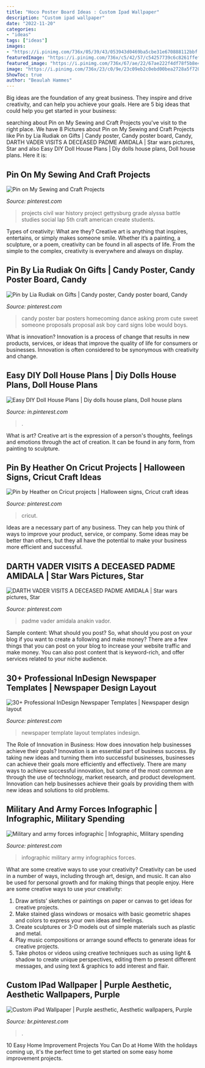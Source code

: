```yaml
---
title: "Hoco Poster Board Ideas : Custom Ipad Wallpaper"
description: "Custom ipad wallpaper"
date: "2022-11-20"
categories:
- "ideas"
tags: ["ideas"]
images:
- "https://i.pinimg.com/736x/05/39/43/053943d0469ba5cbe31e670888112bbf.jpg"
featuredImage: "https://i.pinimg.com/736x/c5/42/57/c54257739c6c8261ffefc7de17f98d0e--dance-posters-homecoming-ideas.jpg"
featured_image: "https://i.pinimg.com/736x/67/ae/22/67ae222f4df78f5b8e44c67fe36ea6b0.jpg"
image: "https://i.pinimg.com/736x/23/c0/9e/23c09eb2c0ebd00bea2728a5f720eadc--infographic-templates-infographics.jpg"
ShowToc: true
author: "Beaulah Hammes"
---
```



Big ideas are the foundation of any great business. They inspire and drive creativity, and can help you achieve your goals. Here are 5 big ideas that could help you get started in your business:

	

		
searching about Pin on My Sewing and Craft Projects you've visit to the right place. We have 8 Pictures about Pin on My Sewing and Craft Projects like Pin by Lia Rudiak on Gifts | Candy poster, Candy poster board, Candy, DARTH VADER VISITS A DECEASED PADME AMIDALA | Star wars pictures, Star and also Easy DIY Doll House Plans | Diy dolls house plans, Doll house plans. Here it is:
		
    
## Pin On My Sewing And Craft Projects

<img loading=lazy src="https://i.pinimg.com/736x/cf/fb/de/cffbde252515fbec632ad450cd722d59--history-projects-school-projects.jpg" onerror="this.onerror=null;this.src='https://tse4.mm.bing.net/th?id=OIP.apO7zE3AHGN5lWolNzl9-wHaJ4&amp;pid=15.1';" alt="Pin on My Sewing and Craft Projects">

_Source: pinterest.com_

>projects civil war history project gettysburg grade alyssa battle studies social lap 5th craft american create students. 

	

Types of creativity: What are they?
Creative art is anything that inspires, entertains, or simply makes someone smile. Whether it’s a painting, a sculpture, or a poem, creativity can be found in all aspects of life. From the simple to the complex, creativity is everywhere and always on display.

    
## Pin By Lia Rudiak On Gifts | Candy Poster, Candy Poster Board, Candy

<img loading=lazy src="https://i.pinimg.com/736x/c5/42/57/c54257739c6c8261ffefc7de17f98d0e--dance-posters-homecoming-ideas.jpg" onerror="this.onerror=null;this.src='https://tse3.mm.bing.net/th?id=OIP.gcKnlnvrLx2B4AFz5QMriwHaJ3&amp;pid=15.1';" alt="Pin by Lia Rudiak on Gifts | Candy poster, Candy poster board, Candy">

_Source: pinterest.com_

>candy poster bar posters homecoming dance asking prom cute sweet someone proposals proposal ask boy card signs lobe would boys. 

	

What is innovation?
Innovation is a process of change that results in new products, services, or ideas that improve the quality of life for consumers or businesses. Innovation is often considered to be synonymous with creativity and change.

    
## Easy DIY Doll House Plans | Diy Dolls House Plans, Doll House Plans

<img loading=lazy src="https://i.pinimg.com/736x/ef/61/46/ef6146b30c22f84cbc5de6a5f9f1bf6d.jpg" onerror="this.onerror=null;this.src='https://tse3.mm.bing.net/th?id=OIP.8NjyWdahBSnQhSxoATusrgAAAA&amp;pid=15.1';" alt="Easy DIY Doll House Plans | Diy dolls house plans, Doll house plans">

_Source: in.pinterest.com_

>. 

	

What is art?
Creative art is the expression of a person's thoughts, feelings and emotions through the act of creation. It can be found in any form, from painting to sculpture.

    
## Pin By Heather On Cricut Projects | Halloween Signs, Cricut Craft Ideas

<img loading=lazy src="https://i.pinimg.com/736x/24/d5/e4/24d5e42010e20b1b12c14abdb1b83aa3.jpg" onerror="this.onerror=null;this.src='https://tse4.mm.bing.net/th?id=OIP.ILOCvT97VzYxzVnVi5lK4AHaJ4&amp;pid=15.1';" alt="Pin by Heather on Cricut projects | Halloween signs, Cricut craft ideas">

_Source: pinterest.com_

>cricut. 

	

Ideas are a necessary part of any business. They can help you think of ways to improve your product, service, or company. Some ideas may be better than others, but they all have the potential to make your business more efficient and successful.

    
## DARTH VADER VISITS A DECEASED PADME AMIDALA | Star Wars Pictures, Star

<img loading=lazy src="https://i.pinimg.com/736x/18/80/41/18804186a87630a4d0390416bd14efe0.jpg" onerror="this.onerror=null;this.src='https://tse3.mm.bing.net/th?id=OIP.tx30CoYJTOcQo6Llg2UAiAAAAA&amp;pid=15.1';" alt="DARTH VADER VISITS A DECEASED PADME AMIDALA | Star wars pictures, Star">

_Source: pinterest.com_

>padme vader amidala anakin vador. 

	

Sample content: What should you post?
So, what should you post on your blog if you want to create a following and make money? 
There are a few things that you can post on your blog to increase your website traffic and make money. You can also post content that is keyword-rich, and offer services related to your niche audience.

    
## 30+ Professional InDesign Newspaper Templates | Newspaper Design Layout

<img loading=lazy src="https://i.pinimg.com/736x/67/ae/22/67ae222f4df78f5b8e44c67fe36ea6b0.jpg" onerror="this.onerror=null;this.src='https://tse3.mm.bing.net/th?id=OIP.scXjrXsSvwZSam0exeYcCQHaOy&amp;pid=15.1';" alt="30+ Professional InDesign Newspaper Templates | Newspaper design layout">

_Source: pinterest.com_

>newspaper template layout templates indesign. 

	

The Role of Innovation in Business: How does innovation help businesses achieve their goals?
Innovation is an essential part of business success. By taking new ideas and turning them into successful businesses, businesses can achieve their goals more efficiently and effectively. There are many ways to achieve successful innovation, but some of the most common are through the use of technology, market research, and product development. Innovation can help businesses achieve their goals by providing them with new ideas and solutions to old problems.

    
## Military And Army Forces Infographic | Infographic, Military Spending

<img loading=lazy src="https://i.pinimg.com/736x/23/c0/9e/23c09eb2c0ebd00bea2728a5f720eadc--infographic-templates-infographics.jpg" onerror="this.onerror=null;this.src='https://tse4.mm.bing.net/th?id=OIP.J6EfP4o5yUs21k3ooTUgDQHaE7&amp;pid=15.1';" alt="Military and army forces infographic | Infographic, Military spending">

_Source: pinterest.com_

>infographic military army infographics forces. 

	

What are some creative ways to use your creativity?
Creativity can be used in a number of ways, including through art, design, and music. It can also be used for personal growth and for making things that people enjoy. Here are some creative ways to use your creativity: 
1. Draw artists’ sketches or paintings on paper or canvas to get ideas for creative projects. 
2. Make stained glass windows or mosaics with basic geometric shapes and colors to express your own ideas and feelings. 
3. Create sculptures or 3-D models out of simple materials such as plastic and metal. 
4. Play music compositions or arrange sound effects to generate ideas for creative projects. 
5. Take photos or videos using creative techniques such as using light & shadow to create unique perspectives, editing them to present different messages, and using text & graphics to add interest and flair.

    
## Custom IPad Wallpaper | Purple Aesthetic, Aesthetic Wallpapers, Purple

<img loading=lazy src="https://i.pinimg.com/736x/05/39/43/053943d0469ba5cbe31e670888112bbf.jpg" onerror="this.onerror=null;this.src='https://tse3.mm.bing.net/th?id=OIP.3B4IL_pM4hVYCiDcUa6XzwHaJ4&amp;pid=15.1';" alt="Custom iPad Wallpaper | Purple aesthetic, Aesthetic wallpapers, Purple">

_Source: br.pinterest.com_

>. 

	

10 Easy Home Improvement Projects You Can Do at Home
With the holidays coming up, it's the perfect time to get started on some easy home improvement projects.

